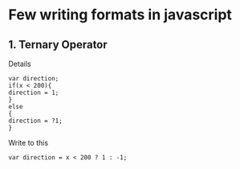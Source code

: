 # Few writing formats in javascript
## 1. Ternary Operator

 Details  

```
var direction;
if(x < 200){
direction = 1;
}
else
{
direction = ?1;
}
```
 Write to this 
```
var direction = x < 200 ? 1 : -1;
```